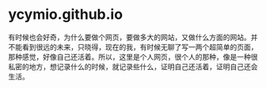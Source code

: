 # ycymio.github.io

有时候也会好奇，为什么要做个网页，要做多大的网站，又做什么方面的网站。并不能看到很远的未来，只晓得，现在的我，有时候无聊了写一两个超简单的页面，那种感觉，好像自己还活着。所以，这里是个人网页，很个人的那种，像是一种很私密的地方，想记录什么的时候，就记录些什么，证明自己还活着，证明自己还会生活。